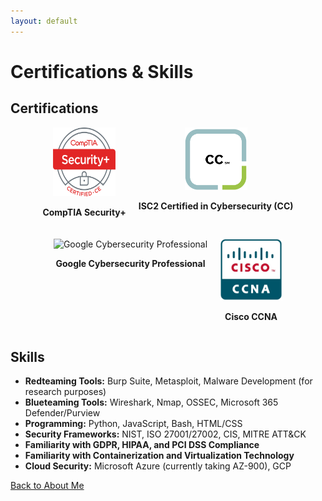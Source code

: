 ```yaml
---
layout: default
---
```


# Certifications & Skills

## Certifications

<div style="display: flex; flex-wrap: wrap; gap: 20px; justify-content: center;">

  <div style="text-align: center;">
    <img src="./comptia_security_plus.png" alt="CompTIA Security+" style="width: 100px; height: 110px;">
    <p><strong>CompTIA Security+</strong></p>
  </div>
  
  <div style="text-align: center;">
    <img src="./cc.png" alt="ISC2 Certified in Cybersecurity (CC)" style="width: 100px; height: auto;">
    <p><strong>ISC2 Certified in Cybersecurity (CC)</strong></p>
  </div>
  
  <div style="text-align: center;">
    <img src="https://img.icons8.com/color/100/000000/google-logo.png" alt="Google Cybersecurity Professional" style="width: 100px; height: auto;">
    <p><strong>Google Cybersecurity Professional</strong></p>
  </div>
  
  <div style="text-align: center;">
    <img src="./ccna.jpg" alt="Cisco Certified Network Associate (CCNA)" style="width: 100px; height: auto;">
    <p><strong>Cisco CCNA</strong></p>
  </div>

</div>

## Skills

- **Redteaming Tools:** Burp Suite, Metasploit, Malware Development (for research purposes)
- **Blueteaming Tools:** Wireshark, Nmap, OSSEC, Microsoft 365 Defender/Purview
- **Programming:** Python, JavaScript, Bash, HTML/CSS
- **Security Frameworks:** NIST, ISO 27001/27002, CIS, MITRE ATT&CK
- **Familiarity with GDPR, HIPAA, and PCI DSS Compliance**
- **Familiarity with Containerization and Virtualization Technology**
- **Cloud Security:** Microsoft Azure (currently taking AZ-900), GCP

[Back to About Me](./index.md)
